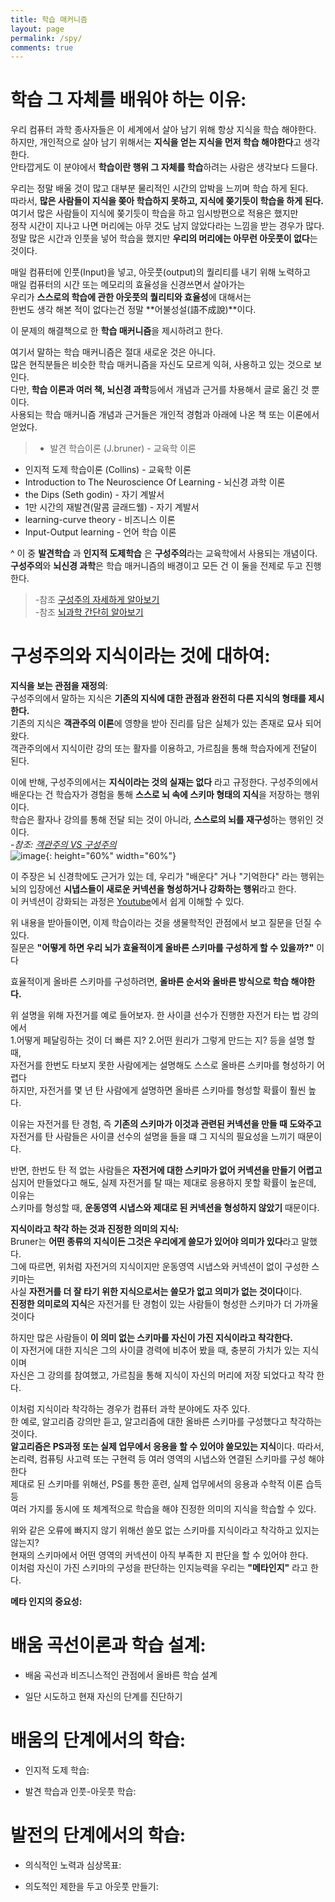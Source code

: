 ```yaml
---
title: 학습 매커니즘
layout: page
permalink: /spy/
comments: true
---
```


# 학습 그 자체를 배워야 하는 이유:
우리 컴퓨터 과학 종사자들은 이 세계에서 살아 남기 위해 항상 지식을 학습 해야한다.<br/>
하지만, 개인적으로 살아 남기 위해서는 **지식을 얻는 지식을 먼저 학습 해야한다**고 생각한다.<br/>
안타깝게도 이 분야에서 **학습이란 행위 그 자체를 학습**하려는 사람은 생각보다 드믈다. <br/>

우리는 정말 배울 것이 많고 대부분 물리적인 시간의 압박을 느끼며 학습 하게 된다.<br/>
따라서, **많은 사람들이 지식을 쫒아 학습하지 못하고, 지식에 쫒기듯이 학습을 하게 된다.**<br/>
여기서 많은 사람들이 지식에 쫒기듯이 학습을 하고 임시방편으로 적용은 했지만<br/>
정작 시간이 지나고 나면 머리에는 아무 것도 남지 않았다라는 느낌을 받는 경우가 많다.<br/>
정말 많은 시간과 인풋을 넣어 학습을 했지만 **우리의 머리에는 아무런 아웃풋이 없다**는 것이다.<br/>

매일 컴퓨터에 인풋(Input)을 넣고, 아웃풋(output)의 퀄리티를 내기 위해 노력하고<br/>
매일 컴퓨터의 시간 또는 메모리의 효율성을 신경쓰면서 살아가는<br/>
우리가 **스스로의 학습에 관한 아웃풋의 퀄리티와 효율성**에 대해서는<br/>
한번도 생각 해본 적이 없다는건 정말 **어불성설(語不成說)**이다.<br/>

이 문제의 해결책으로 한 **학습 매커니즘**을 제시하려고 한다.

여기서 말하는 학습 매커니즘은 절대 새로운 것은 아니다. <br/>
많은 현직분들은 비슷한 학습 매커니즘을 자신도 모르게 익혀, 사용하고 있는 것으로 보인다.<br/>
다만, **학습 이론과 여러 책, 뇌신경 과학**등에서 개념과 근거를 차용해서 글로 옮긴 것 뿐이다.<br/>
사용되는 학습 매커니즘 개념과 근거들은 개인적 경험과 아래에 나온 책 또는 이론에서 얻었다.<br/>
> * 발견 학습이론 (J.bruner) - 교육학 이론
* 인지적 도제 학습이론 (Collins) - 교육학 이론
* Introduction to The Neuroscience Of Learning - 뇌신경 과학 이론
* the Dips (Seth godin) -  자기 계발서
* 1만 시간의 재발견(말콤 글래드웰) - 자기 계발서
* learning-curve theory - 비즈니스 이론
* Input-Output learning - 언어 학습 이론

^
이 중 **발견학습** 과 **인지적 도제학습** 은 **구성주의**라는 교육학에서 사용되는 개념이다.<br/>
**구성주의**와 **뇌신경 과학**은 학습 매커니즘의 배경이고 모든 건 이 둘을 전제로 두고 진행 한다.<br/>
> -참조 [구성주의 자세하게 알아보기](https://m.blog.naver.com/PostView.nhn?blogId=keatom01&logNo=140052576302&proxyReferer=https%3A%2F%2Fwww.google.com%2F)<br/>
> -참조 [뇌과학 간단히 알아보기](https://medium.com/neuroscience-in-real-life/introduction-to-neuroscience-of-learning-3dd2042b181b)

# 구성주의와 지식이라는 것에 대하여: <br/>

**지식을 보는 관점을 재정의**:<br/>
구성주의에서 말하는 지식은 **기존의 지식에 대한 관점과 완전히 다른 지식의 형태를 제시한다.**<br/>
기존의 지식은 **객관주의 이론**에 영향을 받아 진리를 담은 실체가 있는 존재로 묘사 되어 왔다.<br/>
객관주의에서 지식이란 강의 또는 활자를 이용하고, 가르침을 통해 학습자에게 전달이 된다. <br/>

이에 반해, 구성주의에서는 **지식이라는 것의 실재는 없다** 라고 규정한다. 구성주의에서<br/>
배운다는 건 학습자가 경험을 통해 **스스로 뇌 속에 스키마 형태의 지식**을 저장하는 행위이다. <br/>
학습은 활자나 강의를 통해 전달 되는 것이 아니라, **스스로의 뇌를 재구성**하는 행위인 것이다.<br/>
_-참조: [객관주의 VS 구성주의](https://ddalgiru.tistory.com/9)_<br/>
![image](../assets/images/spy/shema.png){: height="60%" width="60%"}

이 주장은 뇌 신경학에도 근거가 있는 데, 우리가 "배운다" 거나 "기억한다" 라는 행위는<br/>
뇌의 입장에선 **시냅스들이 새로운 커넥션을 형성하거나 강화하는 행위**라고 한다.<br/>
이 커넥션이 강화되는 과정은 [Youtube](https://www.youtube.com/watch?v=_nWMP68DqHE)에서 쉽게 이해할 수 있다.<br/>

위 내용을 받아들이면, 이제 학습이라는 것을 생물학적인 관점에서 보고 질문을 던질 수 있다.<br/>
질문은 **"어떻게 하면 우리 뇌가 효율적이게 올바른 스키마를 구성하게 할 수 있을까?"** 이다

효율적이게 올바른 스키마를 구성하려면, **올바른 순서와 올바른 방식으로 학습 해야한다.**<br/>

위 설명을 위해 자전거를 예로 들어보자. 한 사이클 선수가 진행한 자전거 타는 법 강의에서 <br/>
1.어떻게 페달링하는 것이 더 빠른 지? 2.어떤 원리가 그렇게 만드는 지? 등을 설명 할 때,<br/>
자전거를 한번도 타보지 못한 사람에게는 설명해도 스스로 올바른 스키마를 형성하기 어렵다<br/>
하지만, 자전거를 몇 년 탄 사람에게 설명하면 올바른 스키마를 형성할 확률이 훨씬 높다.<br/>

이유는 자전거를 탄 경험, 즉 **기존의 스키마가 이것과 관련된 커넥션을 만들 때 도와주고**<br/>
자전거를 탄 사람들은 사이클 선수의 설명을 들을 떄 그 지식의 필요성을 느끼기 때문이다.<br/>

반면, 한번도 탄 적 없는 사람들은 **자전거에 대한 스키마가 없어 커넥션을 만들기 어렵고**<br/>
심지어 만들었다고 해도, 실제 자전거를 탈 때는 제대로 응용하지 못할 확률이 높은데, 이유는<br/>
스키마를 형성할 때, **운동영역 시냅스와 제대로 된 커넥션을 형성하지 않았기** 때문이다.<br/>


**지식이라고 착각 하는 것과 진정한 의미의 지식:**<br/>
Bruner는 **어떤 종류의 지식이든 그것은 우리에게 쓸모가 있어야 의미가 있다**라고 말했다.<br/>
그에 따르면, 위처럼 자전거의 지식이지만 운동영역 시냅스와 커넥션이 없이 구성한 스키마는<br/>
사실 **자전거를 더 잘 타기 위한 지식으로서는 쓸모가 없고 의미가 없는 것이다**이다.<br/>
**진정한 의미로의 지식**은 자전거를 탄 경험이 있는 사람들이 형성한 스키마가 더 가까울 것이다<br/>

하지만 많은 사람들이 **이 의미 없는 스키마를 자신이 가진 지식이라고 착각한다.**<br/>
이 자전거에 대한 지식은 그의 사이클 경력에 비추어 봤을 때, 충분히 가치가 있는 지식이며<br/>
자신은 그 강의를 참여했고, 가르침을 통해 지식이 자신의 머리에 저장 되었다고 착각 한다.<br/>

이처럼 지식이라 착각하는 경우가 컴퓨터 과학 분야에도 자주 있다.<br/>
한 예로, 알고리즘 강의만 듣고, 알고리즘에 대한 올바른 스키마를 구성했다고 착각하는 것이다.<br/>
**알고리즘은 PS과정 또는 실제 업무에서 응용을 할 수 있어야 쓸모있는 지식**이다. 따라서,<br/>
논리력, 컴퓨팅 사고력 또는 구현력 등 여러 영역의 시냅스와 연결된 스키마를 구성 해야한다<br/>
제대로 된 스키마를 위해선, PS를 통한 훈련, 실제 업무에서의 응용과 수학적 이론 습득 등<br/>
여러 가지를 동시에 또 체계적으로 학습을 해야 진정한 의미의 지식을 학습할 수 있다.<br/>

위와 같은 오류에 빠지지 않기 위해선 쓸모 없는 스키마를 지식이라고 착각하고 있지는 않는지?  <br/>
현재의 스키마에서 어떤 영역의 커넥션이 아직 부족한 지 판단을 할 수 있어야 한다.<br/>
이처럼 자신이 가진 스키마의 구성을 판단하는 인지능력을 우리는 **"메타인지"** 라고 한다.<br/>

**메타 인지의 중요성:**


# 배움 곡선이론과 학습 설계:

- 배움 곡선과 비즈니스적인 관점에서 올바른 학습 설계

- 일단 시도하고 현재 자신의 단계를 진단하기

# 배움의 단계에서의 학습:

  - 인지적 도제 학습:

  - 발견 학습과 인풋-아웃풋 학습:

# 발전의 단계에서의 학습:

  * 의식적인 노력과 심상목표:

  * 의도적인 제한을 두고 아웃풋 만들기:
